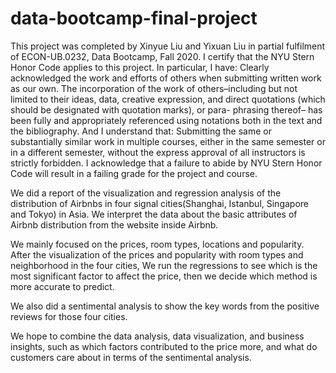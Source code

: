 # data-bootcamp-final-project
This project was completed by Xinyue Liu and Yixuan Liu in partial fulfilment of ECON-UB.0232, Data Bootcamp, Fall 2020. I certify that the NYU Stern Honor Code applies to this project. In particular, I have:
Clearly acknowledged the work and efforts of others when submitting written work as our own. The incorporation of the work of others–including but not limited to their ideas, data, creative expression, and direct quotations (which should be designated with quotation marks), or para- phrasing thereof– has been fully and appropriately referenced using notations both in the text and the bibliography.
And I understand that:
Submitting the same or substantially similar work in multiple courses, either in the same semester or in a different semester, without the express approval of all instructors is strictly forbidden.
I acknowledge that a failure to abide by NYU Stern Honor Code will result in a failing grade for the project and course.

We did a report of the visualization and regression analysis of the distribution of Airbnbs in four signal cities(Shanghai, Istanbul, Singapore and Tokyo) in Asia. We interpret the data about the basic attributes of Airbnb distribution from the website inside Airbnb. 

We mainly focused on the prices, room types, locations and popularity. After the visualization of the prices and popularity with room types and neighborhood in the four cities, We run the regressions to see which is the most significant factor to affect the price, then we decide which method is more accurate to predict. 

We also did a sentimental analysis to show the key words from the positive reviews for those four cities.

We hope to combine the data analysis, data visualization, and business insights, such as which factors contributed to the price more, and what do customers care about in terms of the sentimental analysis.
